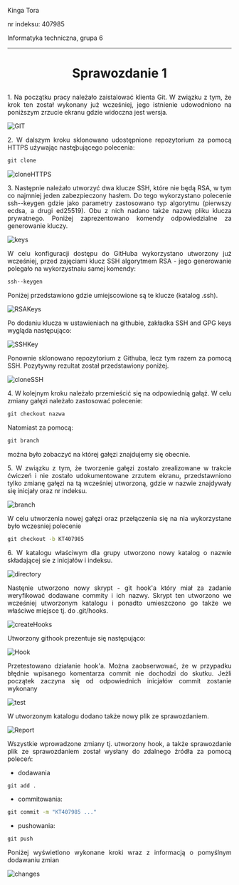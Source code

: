 Kinga Tora 

nr indeksu: 407985

Informatyka techniczna, grupa 6

---
# <p style="text-align: center">  **Sprawozdanie 1**</p>

<p style="text-align: justify"> 1. Na początku pracy należało zaistalować klienta Git. W związku z tym, że krok ten został wykonany już wcześniej, jego istnienie udowodniono na poniższym zrzucie ekranu gdzie widoczna jest wersja. </p>

![GIT](checkGIT.png)

 <p style="text-align: justify"> 2. W dalszym kroku sklonowano udostępnione repozytorium za pomocą HTTPS używając nastęþującego polecenia:  </p>

```cmd
git clone
```
![cloneHTTPS](cloneHTTPS.png)

<p style="text-align: justify">3. Następnie należało utworzyć dwa klucze SSH, które nie będą RSA, w tym co najmniej jeden zabezpieczony hasłem. Do tego wykorzystano polecenie ssh--keygen gdzie jako parametry zastosowano typ algorytmu (pierwszy ecdsa, a drugi ed25519). Obu z nich nadano także nazwę pliku klucza prywatnego. Poniżej zaprezentowano komendy odpowiedzialne za generowanie kluczy.</p>

![keys](KeyGen.png)

 <p style="text-align: justify">W celu konfiguracji dostępu do GitHuba wykorzystano utworzony już wcześniej, przed zajęciami klucz SSH algorytmem RSA - jego generowanie polegało na wykorzystnaiu samej komendy:

 ```cmd
 ssh--keygen
 ```
 Poniżej przedstawiono gdzie umiejscowione są te klucze (katalog .ssh). </p>

 ![RSAKeys](RSAkeys.png)

 <p style="text-align: justify">Po dodaniu klucza w ustawieniach na githubie, zakładka SSH and GPG keys wygląda następująco:</p>

![SSHKey](githubSSHKey.png)

 <p style="text-align: justify">Ponownie sklonowano repozytorium z Githuba, lecz tym razem za pomocą SSH. Pozytywny rezultat został przedstawiony poniżej.</p>

 ![cloneSSH](cloneSSH.png)

 <p style="text-align: justify">4. W kolejnym kroku należało przemieścić się na odpowiednią gałąź. W celu zmiany gałęzi należało zastosować polecenie:
 
 ```cmd
 git checkout nazwa
 ```
  Natomiast za pomocą:
  ```cmd
git branch 
```
<p style="text-align: justify">można było zobaczyć na której gałęzi znajdujemy się obecnie.</p>

 <p style="text-align: justify">5. W związku z tym, że tworzenie gałęzi zostało zrealizowane w trakcie ćwiczeń i nie zostało udokumentowane zrzutem ekranu, przedstawniono tylko zmianę gałęzi na tą wcześniej utworzoną, gdzie w nazwie znajdywały się inicjały oraz nr indeksu. </p>
 
 ![branch](MainAndGCL6.png)
 
 <p style="text-align: justify"> W celu utworzenia nowej gałęzi oraz przełączenia się na nia wykorzystane było wczesniej polecenie</p>
 
 ```cmd
 git checkout -b KT407985
 ```

 <p style="text-align: justify"> 6. W katalogu właściwym dla grupy utworzono nowy katalog o nazwie składającej sie z inicjałów i indeksu. </p>

![directory](createDirectory.png)

 <p style="text-align: justify">Nastęnie utworzono nowy skrypt - git hook'a który miał za zadanie weryfikować dodawane commity i ich nazwy. Skrypt ten utworzono we wcześniej utworzonym katalogu i ponadto umieszczono go także we właściwe miejsce tj. do .git/hooks.</p>

![createHooks](createHooks.png)

 <p style="text-align: justify">Utworzony githook prezentuje się następująco: </p>

![Hook](Hook.png)

<p style="text-align: justify"> Przetestowano działanie hook'a. Można zaobserwować, że w przypadku błędnie wpisanego komentarza commit nie dochodzi do skutku. Jeżli początek zaczyna się od odpowiednich inicjałów commit zostanie wykonany</p>

![test](HookTest.png)

 <p style="text-align: justify"> W utworzonym katalogu dodano także nowy plik ze sprawozdaniem.</p>

![Report](addReport.png)

<p style="text-align: justify">Wszystkie wprowadzone zmiany tj. utworzony hook, a także sprawozdanie plik ze sprawozdaniem został wysłany do zdalnego źródła za pomocą poleceń:</p>

- dodawania

```cmd
git add .
```
- commitowania:
```cmd
git commit -m "KT407985 ..."
```
- pushowania: 
```cmd
git push
```
<p style="text-align: justify"> Poniżej wyświetlono wykonane kroki wraz z informacją o pomyślnym dodawaniu zmian </p>

![changes](PushChanges.png)
